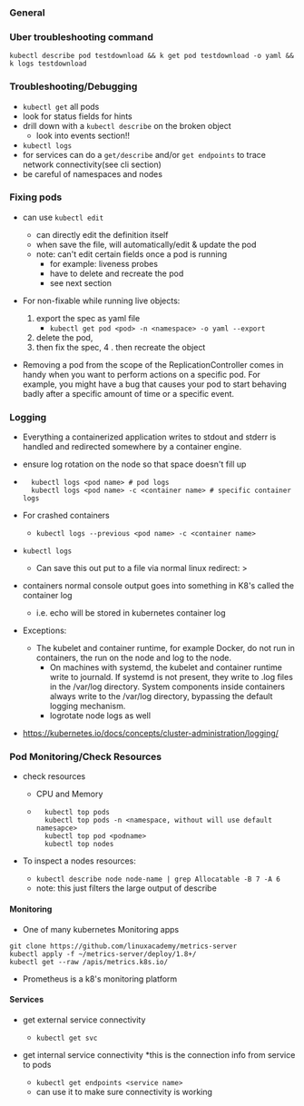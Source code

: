 ### General

### Uber troubleshooting command

`kubectl describe pod testdownload && k get pod testdownload -o yaml && k logs testdownload`

### Troubleshooting/Debugging
* `kubectl get` all pods
* look for status fields for hints
* drill down with a `kubectl describe` on the broken object
    * look into events section!!
* `kubectl logs`
* for services can do a `get/describe` and/or `get endpoints` to trace network connectivity(see cli section)
* be careful of namespaces and nodes 

### Fixing pods
* can use `kubectl edit`
    * can directly edit the definition itself
    * when save the file, will automatically/edit & update the pod 
    * note: can't edit certain fields once a pod is running
        * for example: liveness probes
        * have to delete and recreate the pod
        * see next section
            
* For non-fixable while running live objects:
    1. export the spec as yaml file
        * `kubectl get pod <pod> -n <namespace> -o yaml --export`
    2. delete the pod, 
    3. then fix the spec, 
    4 . then recreate the object
        
* Removing a pod from the scope of the ReplicationController comes in handy
when you want to perform actions on a specific pod. For example, you might 
have a bug that causes your pod to start behaving badly after a specific amount 
of time or a specific event.



###  Logging
* Everything a containerized application writes to stdout and stderr is handled and redirected somewhere by a container engine.  
* ensure log rotation on the node so that space doesn't fill up 
* ```
    kubectl logs <pod name> # pod logs
    kubectl logs <pod name> -c <container name> # specific container logs
    ```
* For crashed containers
    * `kubectl logs --previous <pod name> -c <container name>`
 
* `kubectl logs`
    * Can save this out put to a file via normal linux redirect: > 
* containers normal console output goes into something in K8's called the container log
    * i.e. echo will be stored in kubernetes container log
    

    
* Exceptions:
    * The kubelet and container runtime, for example Docker, do not run in containers, the run on the node and log to the node.
        * On machines with systemd, the kubelet and container runtime write to journald. If systemd is not present, they write to .log files in the /var/log directory. System components inside containers always write to the /var/log directory, bypassing the default logging mechanism.
        * logrotate node logs as well
        
* https://kubernetes.io/docs/concepts/cluster-administration/logging/

### Pod Monitoring/Check Resources
* check resources
    * CPU and Memory
    * ```
        kubectl top pods
        kubectl top pods -n <namespace, without will use default namesapce>
        kubectl top pod <podname>
        kubectl top nodes
      ```
      
* To inspect a nodes resources:
    * `kubectl describe node node-name | grep Allocatable -B 7 -A 6`
    * note: this just filters the large output of describe


#### Monitoring
* One of many kubernetes Monitoring apps
```
git clone https://github.com/linuxacademy/metrics-server
kubectl apply -f ~/metrics-server/deploy/1.8+/
kubectl get --raw /apis/metrics.k8s.io/
```

* Prometheus is a k8's monitoring platform


#### Services

* get external service connectivity
    * `kubectl get svc`
    
* get internal service connectivity
    *this is the connection info from service to pods 
    * `kubectl get endpoints <service name>`
     * can use it to make sure connectivity is working
     